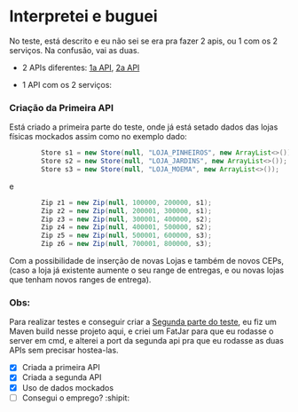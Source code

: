 # Interpretei e buguei

No teste, está descrito e eu não sei se era pra fazer 2 apis, ou 1 com os 2 serviços.
Na confusão, vai as duas.
- 2 APIs diferentes:
[1a API](https://github.com/mtscarneiro/wineTest1/),
[2a API](https://github.com/mtscarneiro/wineTest2/)

- 1 API com os 2 serviços:



### Criação da Primeira API

Está criado a primeira parte do teste, onde já está setado dados das lojas físicas mockados assim como no exemplo dado: 

```java
        Store s1 = new Store(null, "LOJA_PINHEIROS", new ArrayList<>());
        Store s2 = new Store(null, "LOJA_JARDINS", new ArrayList<>());
        Store s3 = new Store(null, "LOJA_MOEMA", new ArrayList<>());
```

e 

```java
        Zip z1 = new Zip(null, 100000, 200000, s1);
        Zip z2 = new Zip(null, 200001, 300000, s1);
        Zip z3 = new Zip(null, 300001, 400000, s2);
        Zip z4 = new Zip(null, 400001, 500000, s2);
        Zip z5 = new Zip(null, 500001, 600000, s3);
        Zip z6 = new Zip(null, 700001, 800000, s3);  
```

Com a possibilidade de inserção de novas Lojas e também de novos CEPs, (caso a loja já existente aumente o seu range de entregas, e ou novas lojas que tenham
novos ranges de entrega).

### Obs:

Para realizar testes e conseguir criar a [Segunda parte do teste](https://github.com/mtscarneiro/wineTest2/), eu fiz um Maven build nesse projeto aqui, e criei um
FatJar para que eu rodasse o server em cmd, e alterei a port da segunda api pra que eu rodasse as duas APIs sem precisar hostea-las.


- [x] Criada a primeira API
- [x] Criada a segunda API
- [x] Uso de dados mockados
- [ ] Consegui o emprego? :shipit: 
